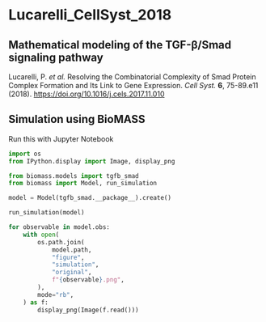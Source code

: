 # Lucarelli_CellSyst_2018

## Mathematical modeling of the TGF-β/Smad signaling pathway

Lucarelli, P. _et al._ Resolving the Combinatorial Complexity of Smad Protein Complex Formation and Its Link to Gene Expression. _Cell Syst._ **6**, 75-89.e11 (2018). https://doi.org/10.1016/j.cels.2017.11.010

## Simulation using BioMASS

Run this with Jupyter Notebook

```python
import os
from IPython.display import Image, display_png

from biomass.models import tgfb_smad
from biomass import Model, run_simulation

model = Model(tgfb_smad.__package__).create()

run_simulation(model)

for observable in model.obs:
    with open(
        os.path.join(
            model.path,
            "figure",
            "simulation",
            "original",
            f"{observable}.png",
        ),
        mode="rb",
    ) as f:
        display_png(Image(f.read()))
```
